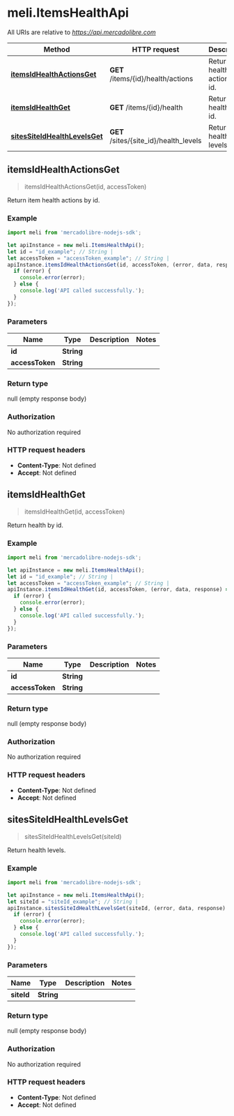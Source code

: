 # meli.ItemsHealthApi

All URIs are relative to *https://api.mercadolibre.com*

Method | HTTP request | Description
------------- | ------------- | -------------
[**itemsIdHealthActionsGet**](ItemsHealthApi.md#itemsIdHealthActionsGet) | **GET** /items/{id}/health/actions | Return item health actions by id.
[**itemsIdHealthGet**](ItemsHealthApi.md#itemsIdHealthGet) | **GET** /items/{id}/health | Return health by id.
[**sitesSiteIdHealthLevelsGet**](ItemsHealthApi.md#sitesSiteIdHealthLevelsGet) | **GET** /sites/{site_id}/health_levels | Return health levels.



## itemsIdHealthActionsGet

> itemsIdHealthActionsGet(id, accessToken)

Return item health actions by id.

### Example

```javascript
import meli from 'mercadolibre-nodejs-sdk';

let apiInstance = new meli.ItemsHealthApi();
let id = "id_example"; // String | 
let accessToken = "accessToken_example"; // String | 
apiInstance.itemsIdHealthActionsGet(id, accessToken, (error, data, response) => {
  if (error) {
    console.error(error);
  } else {
    console.log('API called successfully.');
  }
});
```

### Parameters


Name | Type | Description  | Notes
------------- | ------------- | ------------- | -------------
 **id** | **String**|  | 
 **accessToken** | **String**|  | 

### Return type

null (empty response body)

### Authorization

No authorization required

### HTTP request headers

- **Content-Type**: Not defined
- **Accept**: Not defined


## itemsIdHealthGet

> itemsIdHealthGet(id, accessToken)

Return health by id.

### Example

```javascript
import meli from 'mercadolibre-nodejs-sdk';

let apiInstance = new meli.ItemsHealthApi();
let id = "id_example"; // String | 
let accessToken = "accessToken_example"; // String | 
apiInstance.itemsIdHealthGet(id, accessToken, (error, data, response) => {
  if (error) {
    console.error(error);
  } else {
    console.log('API called successfully.');
  }
});
```

### Parameters


Name | Type | Description  | Notes
------------- | ------------- | ------------- | -------------
 **id** | **String**|  | 
 **accessToken** | **String**|  | 

### Return type

null (empty response body)

### Authorization

No authorization required

### HTTP request headers

- **Content-Type**: Not defined
- **Accept**: Not defined


## sitesSiteIdHealthLevelsGet

> sitesSiteIdHealthLevelsGet(siteId)

Return health levels.

### Example

```javascript
import meli from 'mercadolibre-nodejs-sdk';

let apiInstance = new meli.ItemsHealthApi();
let siteId = "siteId_example"; // String | 
apiInstance.sitesSiteIdHealthLevelsGet(siteId, (error, data, response) => {
  if (error) {
    console.error(error);
  } else {
    console.log('API called successfully.');
  }
});
```

### Parameters


Name | Type | Description  | Notes
------------- | ------------- | ------------- | -------------
 **siteId** | **String**|  | 

### Return type

null (empty response body)

### Authorization

No authorization required

### HTTP request headers

- **Content-Type**: Not defined
- **Accept**: Not defined


